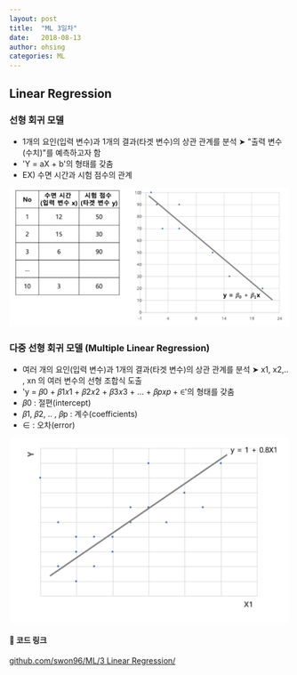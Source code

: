 ```yaml
---
layout: post
title:  "ML 3일차"
date:   2018-08-13
author: ohsing
categories: ML 
---
```


## Linear Regression
### 선형 회귀 모델
- 1개의 요인(입력 변수)과 1개의 결과(타겟 변수)의 상관 관계를 분석 ➤ "출력 변수(수치)"를 예측하고자 함
- 'Y = aX + b'의 형태를 갖춤
- EX) 수면 시간과 시험 점수의 관계
<img src="/assets/images/linear_1.png" title="LinearRegression">


### 다중 선형 회귀 모델 (Multiple Linear Regression)
- 여러 개의 요인(입력 변수)과 1개의 결과(타겟 변수)의 상관 관계를 분석 
➤ x1, x2,.. , xn 의 여러 변수의 선형 조합식 도출
- 'y = 𝛽0 + 𝛽1𝑥1 + 𝛽2𝑥2 + 𝛽3𝑥3 + … + 𝛽𝑝𝑥𝑝 + ∈'의 형태를 갖춤
- 𝛽0 : 절편(intercept) 
- 𝛽1, 𝛽2, .. , 𝛽p : 계수(coefficients)
- ∈ : 오차(error)
<img src="/assets/images/linear_2.png" title="MultipleLinearRegression">


#### 📝 코드 링크 
<a href="https://github.com/swon96/ML/tree/master/3%20Linear%20Regression">github.com/swon96/ML/3 Linear Regression/</a>